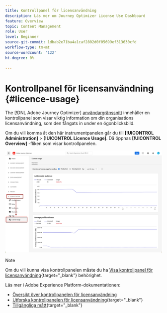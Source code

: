 ```yaml
---
title: Kontrollpanel för licensanvändning
description: Läs mer om Journey Optimizer License Use Dashboard
feature: Overview
topic: Content Management
role: User
level: Beginner
source-git-commit: 1dbab2e71ba4a1caf2802d0f05699ef313630cfd
workflow-type: tm+mt
source-wordcount: '122'
ht-degree: 0%

---
```


# Kontrollpanel för licensanvändning {#licence-usage}

The [!DNL Adobe Journey Optimizer] [användargränssnitt](user-interface.md) innehåller en kontrollpanel som visar viktig information om din organisations licensanvändning, som den fångats in under en ögonblicksbild.

Om du vill komma åt den här instrumentpanelen går du till **[!UICONTROL Administration]** > **[!UICONTROL Licence Usage]**. Då öppnas **[!UICONTROL Overview]** -fliken som visar kontrollpanelen.

![](assets/licence-usage-dashboard.png)

>[!NOTE]
>
>Om du vill kunna visa kontrollpanelen måste du ha [Visa kontrollpanel för licensanvändning](https://experienceleague.adobe.com/docs/experience-platform/dashboards/permissions.html?lang=en#available-permissions){target=&quot;_blank&quot;} behörighet.

Läs mer i Adobe Experience Platform-dokumentationen:

* [Översikt över kontrollpanelen för licensanvändning](https://experienceleague.adobe.com/docs/experience-platform/dashboards/guides/license-usage.html)
* [Utforska kontrollpanelen för licensanvändning](https://experienceleague.adobe.com/docs/experience-platform/dashboards/guides/license-usage.html#exploring-the-license-usage-dashboard){target=&quot;_blank&quot;}
* [Tillgängliga mått](https://experienceleague.adobe.com/docs/experience-platform/dashboards/guides/license-usage.html#available-metrics){target=&quot;_blank&quot;}
